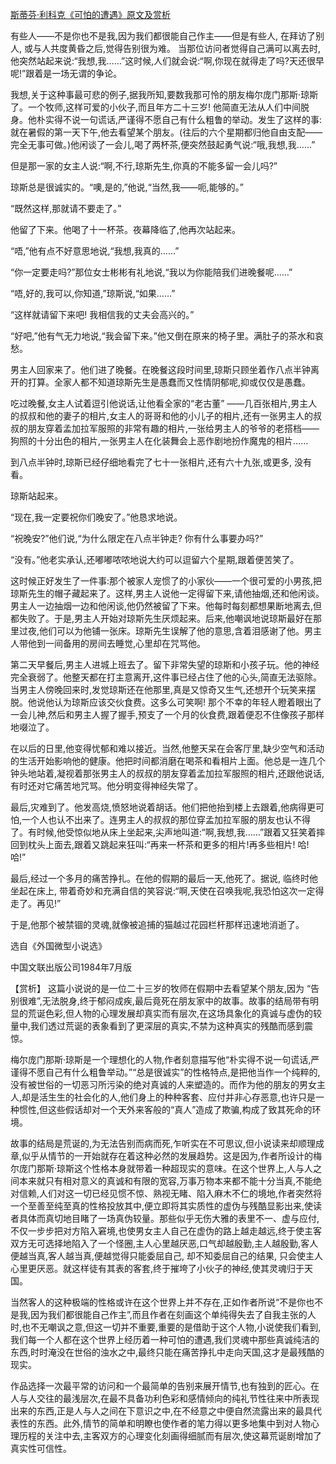 [斯蒂芬·利科克《可怕的遭遇》原文及赏析](https://www.vrrw.net/wx/15516.html)

有些人——不是你也不是我,因为我们都很能自己作主——但是有些人, 在拜访了别人, 或与人共度黄昏之后,觉得告别很为难。 当那位访问者觉得自己满可以离去时,他突然站起来说:“我想,我……”这时候,人们就会说:“啊,你现在就得走了吗?天还很早呢!”跟着是一场无谓的争论。

我想,关于这种事最可悲的例子,据我所知,要数我那可怜的朋友梅尔庞门那斯·琼斯了。一个牧师,这样可爱的小伙子,而且年方二十三岁! 他简直无法从人们中间脱身。他朴实得不说一句谎话,严谨得不愿自己有什么粗鲁的举动。发生了这样的事: 就在暑假的第一天下午,他去看望某个朋友。(往后的六个星期都归他自由支配——完全无事可做。)他闲谈了一会儿,喝了两杯茶,便突然鼓起勇气说:“哦,我想,我……”

但是那一家的女主人说:“啊,不行,琼斯先生,你真的不能多留一会儿吗?”

琼斯总是很诚实的。“噢,是的,”他说,“当然,我——呃,能够的。”

“既然这样,那就请不要走了。”

他留了下来。他喝了十一杯茶。夜幕降临了,他再次站起来。

“唔,”他有点不好意思地说,“我想,我真的……”

“你一定要走吗?”那位女士彬彬有礼地说,“我以为你能陪我们进晚餐呢……”

“唔,好的,我可以,你知道,”琼斯说,“如果……”

“这样就请留下来吧! 我相信我的丈夫会高兴的。”

“好吧,”他有气无力地说,“我会留下来。”他又倒在原来的椅子里。满肚子的茶水和哀愁。

男主人回家来了。他们进了晚餐。在晚餐这段时间里,琼斯只顾坐着作八点半钟离开的打算。全家人都不知道琼斯先生是愚蠢而又性情阴郁呢,抑或仅仅是愚蠢。

吃过晚餐,女主人试着逗引他说话,让他看全家的“老古董” ——几百张相片,男主人的叔叔和他的妻子的相片,女主人的哥哥和他的小儿子的相片,还有一张男主人的叔叔的朋友穿着孟加拉军服照的非常有趣的相片,一张给男主人的爷爷的老搭档——狗照的十分出色的相片,一张男主人在化装舞会上恶作剧地扮作魔鬼的相片……

到八点半钟时,琼斯已经仔细地看完了七十一张相片,还有六十九张,或更多, 没有看。

琼斯站起来。

“现在,我一定要祝你们晚安了。”他恳求地说。

“祝晚安?”他们说,“为什么限定在八点半钟走? 你有什么事要办吗?”

“没有。”他老实承认,还嘟嘟哝哝地说大约可以逗留六个星期,跟着便苦笑了。

这时候正好发生了一件事:那个被家人宠惯了的小家伙——一个很可爱的小男孩,把琼斯先生的帽子藏起来了。这样,男主人说他一定得留下来,请他抽烟,还和他闲谈。男主人一边抽烟一边和他闲谈,他仍然被留了下来。他每时每刻都想果断地离去,但都失败了。于是,男主人开始对琼斯先生厌烦起来。后来,他嘲讽地说琼斯最好在那里过夜,他们可以为他铺一张床。琼斯先生误解了他的意思,含着泪感谢了他。男主人带他到一间备用的房间去睡觉,心里却在咒骂他。

第二天早餐后,男主人进城上班去了。留下非常失望的琼斯和小孩子玩。他的神经完全衰弱了。他整天都在打主意离开,这件事已经占住了他的心头,简直无法驱除。当男主人傍晚回来时,发觉琼斯还在他那里,真是又惊奇又生气,还想开个玩笑来摆脱。他说他认为琼斯应该交伙食费。这多么可笑啊! 那个不幸的年轻人瞪着眼出了一会儿神,然后和男主人握了握手,预支了一个月的伙食费,跟着便忍不住像孩子那样地啜泣了。

在以后的日里,他变得忧郁和难以接近。当然,他整天呆在会客厅里,缺少空气和活动的生活开始影响他的健康。他把时间都消磨在喝茶和看相片上面。他总是一连几个钟头地站着,凝视着那张男主人的叔叔的朋友穿着孟加拉军服照的相片,还跟他说话,有时还对它痛苦地咒骂。他分明变得神经失常了。

最后,灾难到了。他发高烧,愤怒地说着胡话。他们把他抬到楼上去跟着,他病得更可怕,一个人也认不出来了。连男主人的叔叔的那位穿孟加拉军服的朋友也认不得了。有时候,他受惊似地从床上坐起来,尖声地叫道:“啊,我想,我……”跟着又狂笑着摔回到枕头上面去,跟着又跳起来狂叫:“再来一杯茶和更多的相片!再多些相片! 哈! 哈!”

最后,经过一个多月的痛苦挣扎。在他的假期的最后一天,他死了。据说, 临终时他坐起在床上, 带着奇妙和充满自信的笑容说:“啊,天使在召唤我呢,我恐怕这次一定得走了。再见!”

于是,他那个被禁锢的灵魂,就像被追捕的猫越过花园栏杆那样迅速地消逝了。

选自《外国微型小说选》

中国文联出版公司1984年7月版



【赏析】 这篇小说说的是一位二十三岁的牧师在假期中去看望某个朋友,因为 “告别很难”,无法脱身,终于郁闷成疾,最后竟死在朋友家中的故事。故事的结局带有明显的荒诞色彩,但人物的心理发展却真实而有层次,在这场具象化的真诚与虚伪的较量中,我们透过荒诞的表象看到了更深层的真实,不禁为这种真实的残酷而感到震惊。

梅尔庞门那斯·琼斯是一个理想化的人物,作者刻意描写他“朴实得不说一句谎话,严谨得不愿自己有什么粗鲁举动。”“总是很诚实”的性格特点,是把他当作一个纯粹的,没有被世俗的一切恶习所污染的绝对真诚的人来塑造的。而作为他的朋友的男女主人,却是活生生的社会化的人,他们身上的种种客套、应付并非心存恶意,也许只是一种惯性,但这些假话却对一个天外来客般的“真人”造成了欺骗,构成了致其死命的环境。

故事的结局是荒诞的,为无法告别而病而死,乍听实在不可思议,但小说读来却顺理成章,似乎从情节的一开始就存在着这种必然的发展趋势。这是因为,作者所设计的梅尔庞门那斯·琼斯这个性格本身就带着一种超现实的意味。在这个世界上,人与人之间本来就只有相对意义的真诚和有限的宽容,万事万物本来都不能十分当真,不能绝对信赖,人们对这一切已经见惯不惊、熟视无睹、陷入麻木不仁的境地,作者突然将一个至善至纯至真的性格投放其中,便立即将其实质性的虚伪与残酷显影出来,使读者具体而真切地目睹了一场真伪较量。那些似乎无伤大雅的表里不一、虚与应付,不仅一步步把对方陷入窘境,也使男女主人自己在虚伪的路上越走越远,终于使主客双方无可选择地陷入了一个怪圈,主人心里越厌恶,口气却越殷勤,主人越殷勤,客人便越当真,客人越当真,便越觉得只能委屈自己, 却不知委屈自己的结果, 只会使主人心里更厌恶。就这样徒有其表的客套,终于摧垮了小伙子的神经,使其灵魂归于天国。

当然客人的这种极端的性格或许在这个世界上并不存在,正如作者所说“不是你也不是我,因为我们都很能自己作主”,而且作者在刻画这个单纯得失去了自我主张的人时,也不无嘲讽之意,但这一切并不重要,重要的是借助于这个人物,小说使我们看到,我们每一个人都在这个世界上经历着一种可怕的遭遇,我们灵魂中那些真诚纯洁的东西,时时淹没在世俗的浊水之中,最终只能在痛苦挣扎中走向天国,这才是最残酷的现实。

作品选择一次最平常的访问和一个最简单的告别来展开情节,也有独到的匠心。在人与人交往的最浅层次,在最不具备功利色彩和感情倾向的纯礼节性往来中所表现出来的东西,正是人与人之间在下意识之中,在不经意之中便自然流露出来的最具代表性的东西。此外,情节的简单和明瞭也使作者的笔力得以更多地集中到对人物心理历程的关注中去,主客双方的心理变化刻画得细腻而有层次,使这幕荒诞剧增加了真实性可信性。

